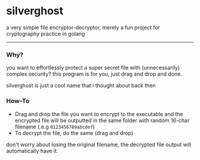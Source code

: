 # silverghost

a very simple file encryptor-decryptor, merely a fun project for cryptography practice in golang

---

### Why?

you want to effortlessly protect a super secret file with (unnecessarily) complex security? this program is for you, just drag and drop and done.

silverghost is just a cool name that i thought about back then

### How-To

- Drag and drop the file you want to encrypt to the executable and the encrypted file will be outputted in the same folder with random 16-char filename (.e.g `0123456789abcdef`)
- To decrypt the file, do the same (drag and drop)

don't worry about losing the original filename, the decrypted file output will automatically have it.